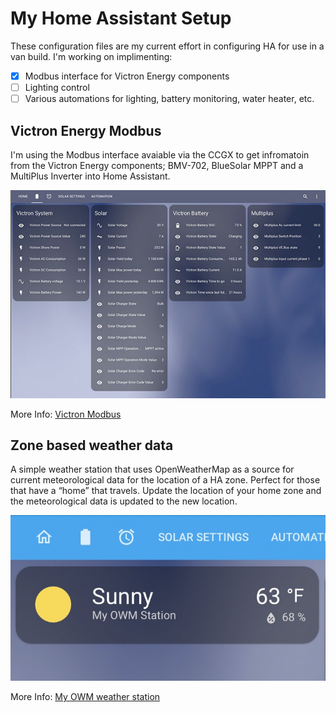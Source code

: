 # My Home Assistant Setup
These configuration files are my current effort in configuring HA for use in a van build.
I'm working on implimenting:
- [x] Modbus interface for Victron Energy components
- [ ] Lighting control
- [ ] Various automations for lighting, battery monitoring, water heater, etc.

Victron Energy Modbus 
------------------------------------------------------------
I'm using the Modbus interface avaiable via the CCGX to get infromatoin from the Victron Energy components; BMV-702, BlueSolar MPPT and a MultiPlus Inverter into Home Assistant.

![victron-sensors](./docs/assets/victron-sensors.jpg)

More Info: [Victron Modbus](docs/victron-modbus.md)

Zone based weather data
------------------------------------------------------------
A simple weather station that uses OpenWeatherMap as a source for current meteorological data for the location of a HA zone. Perfect for those that have a “home” that travels. Update the location of your home zone and the meteorological data is updated to the new location. 

![victron-sensors](./docs/assets/weather.jpg)

More Info: [My OWM weather station](docs/myowmstation.md)
